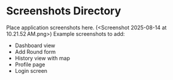 # Screenshots Directory

Place application screenshots here.
(<Screenshot 2025-08-14 at 10.21.52 AM.png>)
Example screenshots to add:
- Dashboard view
- Add Round form
- History view with map
- Profile page
- Login screen
